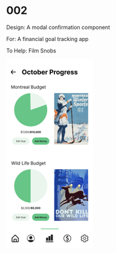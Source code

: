 # 002

Design: A modal confirmation component

For: A financial goal tracking app

To Help: Film Snobs

<img height=500px src="002.jpg" />
